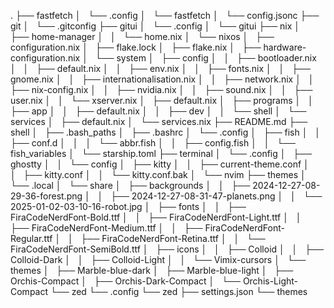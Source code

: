 .
├── fastfetch
│   └── .config
│       └── fastfetch
│           └── config.jsonc
├── git
│   └── .gitconfig
├── gitui
│   └── .config
│       └── gitui
├── nix
│   ├── home-manager
│   │   └── home.nix
│   └── nixos
│       ├── configuration.nix
│       ├── flake.lock
│       ├── flake.nix
│       ├── hardware-configuration.nix
│       └── system
│           ├── config
│           │   ├── bootloader.nix
│           │   ├── default.nix
│           │   ├── env.nix
│           │   ├── fonts.nix
│           │   ├── gnome.nix
│           │   ├── internationalisation.nix
│           │   ├── network.nix
│           │   ├── nix-config.nix
│           │   ├── nvidia.nix
│           │   ├── sound.nix
│           │   ├── user.nix
│           │   └── xserver.nix
│           ├── default.nix
│           ├── programs
│           │   ├── app
│           │   ├── default.nix
│           │   ├── dev
│           │   └── shell
│           └── services
│               ├── default.nix
│               └── services.nix
├── README.md
├── shell
│   ├── .bash_paths
│   ├── .bashrc
│   └── .config
│       ├── fish
│       │   ├── conf.d
│       │   │   └── abbr.fish
│       │   ├── config.fish
│       │   └── fish_variables
│       └── starship.toml
├── terminal
│   └── .config
│       ├── ghostty
│       │   └── config
│       ├── kitty
│       │   ├── current-theme.conf
│       │   ├── kitty.conf
│       │   └── kitty.conf.bak
│       └── nvim
├── themes
│   └── .local
│       └── share
│           ├── backgrounds
│           │   ├── 2024-12-27-08-29-36-forest.png
│           │   ├── 2024-12-27-08-31-47-planets.png
│           │   └── 2025-01-02-03-10-16-robot.jpg
│           ├── fonts
│           │   ├── FiraCodeNerdFont-Bold.ttf
│           │   ├── FiraCodeNerdFont-Light.ttf
│           │   ├── FiraCodeNerdFont-Medium.ttf
│           │   ├── FiraCodeNerdFont-Regular.ttf
│           │   ├── FiraCodeNerdFont-Retina.ttf
│           │   └── FiraCodeNerdFont-SemiBold.ttf
│           ├── icons
│           │   ├── Colloid
│           │   ├── Colloid-Dark
│           │   ├── Colloid-Light
│           │   └── Vimix-cursors
│           └── themes
│               ├── Marble-blue-dark
│               ├── Marble-blue-light
│               ├── Orchis-Compact
│               ├── Orchis-Dark-Compact
│               └── Orchis-Light-Compact
└── zed
    └── .config
        └── zed
            ├── settings.json
            └── themes

